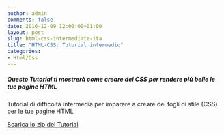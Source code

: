 ```yaml
---
author: admin
comments: false
date: 2016-12-09 12:00:00+01:00
layout: post
slug: html-css-intermediate-ita
title: "HTML-CSS: Tutorial intermedio"
categories:
- Html/Css
---
```


##### Questo Tutorial ti mostrerà come creare dei CSS per rendere più belle le tue pagine HTML

Tutorial di difficoltà intermedia per imparare a creare dei fogli di stile (CSS) per le tue pagine HTML

[Scarica lo zip del Tutorial](/assets/tutorials/HTML_CSS_Intermediate_ITA.zip)
